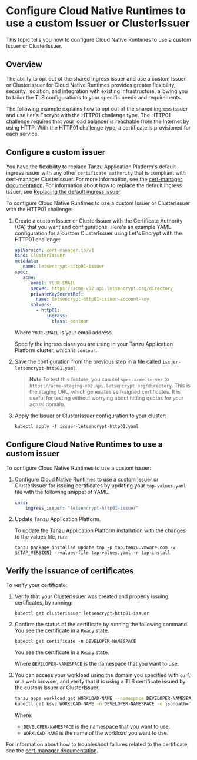 # Configure Cloud Native Runtimes to use a custom Issuer or ClusterIssuer

This topic tells you how to configure Cloud Native Runtimes to use a custom Issuer or ClusterIssuer.

## <a id="overview"></a> Overview

The ability to opt out of the shared ingress issuer and use a custom Issuer or ClusterIssuer for Cloud Native Runtimes
provides greater flexibility, security, isolation, and integration with existing infrastructure, allowing you to tailor
the TLS configurations to your specific needs and requirements.

The following example explains how to opt out of the shared ingress issuer and use Let's Encrypt with the
HTTP01 challenge type. The HTTP01 challenge requires that your load balancer is reachable from the Internet by using HTTP.
With the HTTP01 challenge type, a certificate is provisioned for each service.

## <a id="config-custom-issuer"></a> Configure a custom issuer

You have the flexibility to replace Tanzu Application Platform's default ingress issuer with any other `certificate authority`
that is compliant with cert-manager ClusterIssuer. For more information, see the 
[cert-manager documentation](https://cert-manager.io/docs/configuration/).
For information about how to replace the default ingress issuer, see
[Replacing the default ingress issuer](../../../security-and-compliance/tls-and-certificates/ingress/issuer.hbs.md).

To configure Cloud Native Runtimes to use a custom Issuer or ClusterIssuer with the HTTP01 challenge:

1. Create a custom Issuer or ClusterIssuer with the Certificate Authority (CA) that you want and configurations.
   Here's an example YAML configuration for a custom ClusterIssuer using Let's Encrypt with the HTTP01 challenge:

   ```yaml
   apiVersion: cert-manager.io/v1
   kind: ClusterIssuer
   metadata:
      name: letsencrypt-http01-issuer
   spec:
      acme:
         email: YOUR-EMAIL
         server: https://acme-v02.api.letsencrypt.org/directory
         privateKeySecretRef:
           name: letsencrypt-http01-issuer-account-key
         solvers:
           - http01:
               ingress:
                 class: contour
   ```

   Where `YOUR-EMAIL` is your email address.
   
   Specify the ingress class you are using in your Tanzu Application Platform cluster, which is `contour`.

2. Save the configuration from the previous step in a file called `issuer-letsencrypt-http01.yaml`.

   >**Note** To test this feature, you can set `spec.acme.server` to `https://acme-staging-v02.api.letsencrypt.org/directory`.
   >This is the staging URL, which generates self-signed certificates. It is useful for testing without worrying about hitting quotas for your actual domain.

3. Apply the Issuer or ClusterIssuer configuration to your cluster:

   ```console
   kubectl apply -f issuer-letsencrypt-http01.yaml
   ```

## <a id="use-custom-issuer"></a> Configure Cloud Native Runtimes to use a custom issuer

To configure Cloud Native Runtimes to use a custom issuer:

1. Configure Cloud Native Runtimes to use a custom Issuer or ClusterIssuer for issuing certificates by updating your
   `tap-values.yaml` file with the following snippet of YAML.

   ```yaml
   cnrs:
       ingress_issuer: "letsencrypt-http01-issuer"
   ```

2. Update Tanzu Application Platform.

   To update the Tanzu Application Platform installation with the changes to the values file, run:

   ```console
   tanzu package installed update tap -p tap.tanzu.vmware.com -v ${TAP_VERSION} --values-file tap-values.yaml -n tap-install
   ```

## <a id="verify-certificate"></a> Verify the issuance of certificates

To verify your certificate:

1. Verify that your ClusterIssuer was created and properly issuing certificates, by running:

   ```console
   kubectl get clusterissuer letsencrypt-http01-issuer
   ```

1. Confirm the status of the certificate by running the following command. You see the certificate in a `Ready` state.

   ```console
   kubectl get certificate -n DEVELOPER-NAMESPACE
   ```

   You see the certificate in a `Ready` state.

   Where `DEVELOPER-NAMESPACE` is the namespace that you want to use.

1. You can access your workload using the domain you specified with `curl` or a web browser, and verify that it is using
a TLS certificate issued by the custom Issuer or ClusterIssuer. 

   ```sh
   tanzu apps workload get WORKLOAD-NAME --namespace DEVELOPER-NAMESPACE
   kubectl get ksvc WORKLOAD-NAME -n DEVELOPER-NAMESPACE -o jsonpath='{.status.url}'
   ```

   Where:

   - `DEVELOPER-NAMESPACE` is the namespace that you want to use.
   - `WORKLOAD-NAME` is the name of the workload you want to use.

For information about how to troubleshoot failures related to the certificate,
see the [cert-manager documentation](https://cert-manager.io/docs/troubleshooting).

